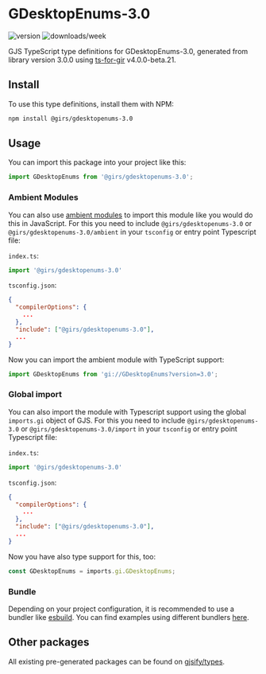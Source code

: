 
# GDesktopEnums-3.0

![version](https://img.shields.io/npm/v/@girs/gdesktopenums-3.0)
![downloads/week](https://img.shields.io/npm/dw/@girs/gdesktopenums-3.0)


GJS TypeScript type definitions for GDesktopEnums-3.0, generated from library version 3.0.0 using [ts-for-gir](https://github.com/gjsify/ts-for-gir) v4.0.0-beta.21.


## Install

To use this type definitions, install them with NPM:
```bash
npm install @girs/gdesktopenums-3.0
```

## Usage

You can import this package into your project like this:
```ts
import GDesktopEnums from '@girs/gdesktopenums-3.0';
```

### Ambient Modules

You can also use [ambient modules](https://github.com/gjsify/ts-for-gir/tree/main/packages/cli#ambient-modules) to import this module like you would do this in JavaScript.
For this you need to include `@girs/gdesktopenums-3.0` or `@girs/gdesktopenums-3.0/ambient` in your `tsconfig` or entry point Typescript file:

`index.ts`:
```ts
import '@girs/gdesktopenums-3.0'
```

`tsconfig.json`:
```json
{
  "compilerOptions": {
    ...
  },
  "include": ["@girs/gdesktopenums-3.0"],
  ...
}
```

Now you can import the ambient module with TypeScript support: 

```ts
import GDesktopEnums from 'gi://GDesktopEnums?version=3.0';
```

### Global import

You can also import the module with Typescript support using the global `imports.gi` object of GJS.
For this you need to include `@girs/gdesktopenums-3.0` or `@girs/gdesktopenums-3.0/import` in your `tsconfig` or entry point Typescript file:

`index.ts`:
```ts
import '@girs/gdesktopenums-3.0'
```

`tsconfig.json`:
```json
{
  "compilerOptions": {
    ...
  },
  "include": ["@girs/gdesktopenums-3.0"],
  ...
}
```

Now you have also type support for this, too:

```ts
const GDesktopEnums = imports.gi.GDesktopEnums;
```

### Bundle

Depending on your project configuration, it is recommended to use a bundler like [esbuild](https://esbuild.github.io/). You can find examples using different bundlers [here](https://github.com/gjsify/ts-for-gir/tree/main/examples).

## Other packages

All existing pre-generated packages can be found on [gjsify/types](https://github.com/gjsify/types).


